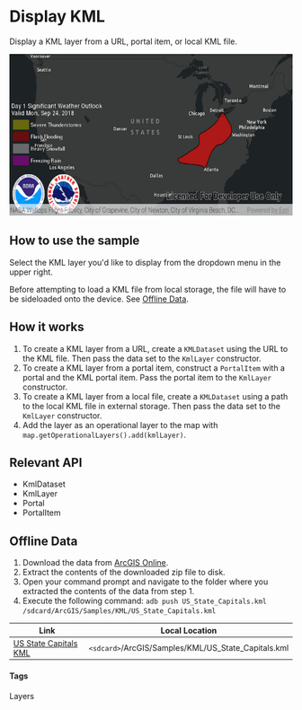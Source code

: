 # Display KML
Display a KML layer from a URL, portal item, or local KML file.

![Display KML App](display-kml.png)

## How to use the sample
Select the KML layer you'd like to display from the dropdown menu in the upper right.

Before attempting to load a KML file from local storage, the file will have to be sideloaded onto the device. See [Offline Data](#offline-data).

## How it works
1. To create a KML layer from a URL, create a `KMLDataset` using the URL to the KML file. Then pass the data set to the `KmlLayer` constructor.
2. To create a KML layer from a portal item, construct a `PortalItem` with a portal and the KML portal item. Pass the portal item to the `KmlLayer` constructor.
1. To create a KML layer from a local file, create a `KMLDataset` using a path to the local KML file in external storage. Then pass the data set to the `KmlLayer` constructor.
1. Add the layer as an operational layer to the map with `map.getOperationalLayers().add(kmlLayer)`.

## Relevant API
* KmlDataset
* KmlLayer
* Portal
* PortalItem

## Offline Data
1. Download the data from [ArcGIS Online](https://arcgisruntime.maps.arcgis.com/home/item.html?id=324e4742820e46cfbe5029ff2c32cb1f).
1. Extract the contents of the downloaded zip file to disk.
1. Open your command prompt and navigate to the folder where you extracted the contents of the data from step 1.
1. Execute the following command:
`adb push US_State_Capitals.kml /sdcard/ArcGIS/Samples/KML/US_State_Capitals.kml`


Link | Local Location
---------|-------|
|[US State Capitals KML](https://arcgisruntime.maps.arcgis.com/home/item.html?id=324e4742820e46cfbe5029ff2c32cb1f)| `<sdcard>`/ArcGIS/Samples/KML/US_State_Capitals.kml|

#### Tags
Layers
